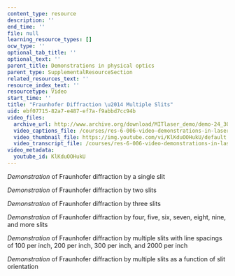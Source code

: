 ```yaml
---
content_type: resource
description: ''
end_time: ''
file: null
learning_resource_types: []
ocw_type: ''
optional_tab_title: ''
optional_text: ''
parent_title: Demonstrations in physical optics
parent_type: SupplementalResourceSection
related_resources_text: ''
resource_index_text: ''
resourcetype: Video
start_time: ''
title: "Fraunhofer Diffraction \u2014 Multiple Slits"
uid: ebf07715-82a7-e487-ef7a-f9abbd7cc94b
video_files:
  archive_url: http://www.archive.org/download/MITlaser_demo/demo-24_300k.mp4
  video_captions_file: /courses/res-6-006-video-demonstrations-in-lasers-and-optics-spring-2008/7e891f5ffa2453538ad62c266c76046b_KlKduOOHukU.vtt
  video_thumbnail_file: https://img.youtube.com/vi/KlKduOOHukU/default.jpg
  video_transcript_file: /courses/res-6-006-video-demonstrations-in-lasers-and-optics-spring-2008/a4358a5a624add5f56ff888da866e1fb_KlKduOOHukU.pdf
video_metadata:
  youtube_id: KlKduOOHukU
---
```


_Demonstration_ of Fraunhofer diffraction by a single slit

_Demonstration_ of Fraunhofer diffraction by two slits

_Demonstration_ of Fraunhofer diffraction by three slits

_Demonstration_ of Fraunhofer diffraction by four, five, six, seven, eight, nine, and more slits

_Demonstration_ of Fraunhofer diffraction by multiple slits with line spacings of 100 per inch, 200 per inch, 300 per inch, and 2000 per inch

_Demonstration_ of Fraunhofer diffraction by multiple slits as a function of slit orientation



